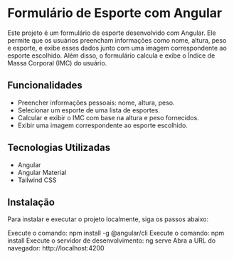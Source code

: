 # Formulário de Esporte com Angular

Este projeto é um formulário de esporte desenvolvido com Angular. Ele permite que os usuários preencham informações como nome, altura, peso e esporte, e exibe esses dados junto com uma imagem correspondente ao esporte escolhido. Além disso, o formulário calcula e exibe o Índice de Massa Corporal (IMC) do usuário.

## Funcionalidades

- Preencher informações pessoais: nome, altura, peso.
- Selecionar um esporte de uma lista de esportes.
- Calcular e exibir o IMC com base na altura e peso fornecidos.
- Exibir uma imagem correspondente ao esporte escolhido.

## Tecnologias Utilizadas

- Angular
- Angular Material
- Tailwind CSS

## Instalação

Para instalar e executar o projeto localmente, siga os passos abaixo:

Execute o comando: npm install -g @angular/cli
Execute o comando: npm install
Execute o servidor de desenvolvimento: ng serve
Abra a URL do navegador: http://localhost:4200
